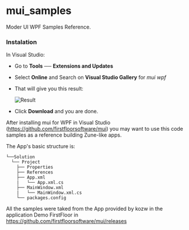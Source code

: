 # mui_samples
Moder UI WPF Samples Reference.

### Instalation

In Visual Studio:

* Go to **Tools** ── **Extensions and Updates**
* Select **Online** and Search on **Visual Studio Gallery** for _mui wpf_
* That will give you this result: 

    ![Result][logo]

* Click **Download** and you are done.

After installing mui for WPF in Visual Studio (https://github.com/firstfloorsoftware/mui) you may want to use this code samples as a reference building Zune-like apps.

The App's basic structure is:

    └──Solution
      └── Project
        ├── Properties
        ├── References
        ├── App.xml
        |   └── App.xml.cs
        ├── MainWindow.xml
        |   └── MainWindow.xml.cs  
        └── packages.config
    
All the samples were taked from the App provided by kozw in the application Demo FirstFloor in https://github.com/firstfloorsoftware/mui/releases

[logo]: https://cloud.githubusercontent.com/assets/13318413/10085538/a67dc8ce-62be-11e5-8637-c696709a67ce.PNG "Search Result"

